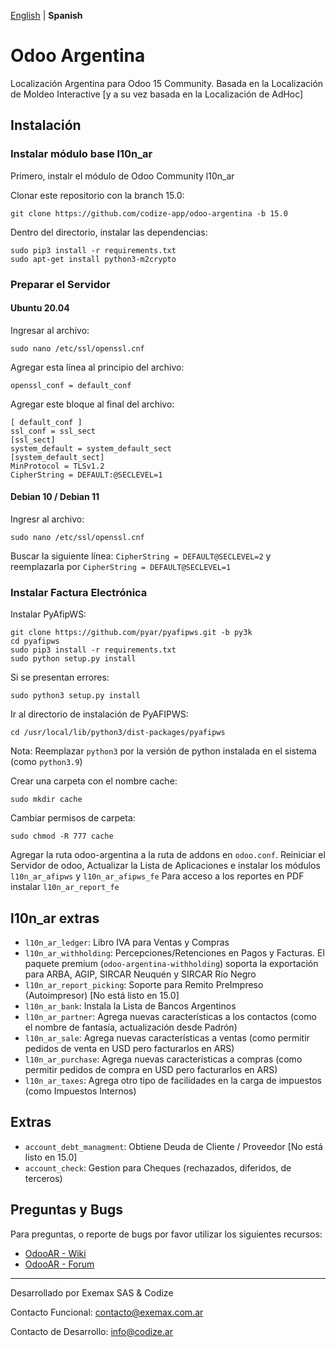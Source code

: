 [English](https://github.com/codize-app/odoo-argentina/blob/15.0/README.md) | **Spanish**

# Odoo Argentina
Localización Argentina para Odoo 15 Community. Basada en la Localización de Moldeo Interactive [y a su vez basada en la Localización de AdHoc]

## Instalación
### Instalar módulo base l10n_ar

Primero, instalr el módulo de Odoo Community l10n_ar

Clonar este repositorio con la branch 15.0:

```
git clone https://github.com/codize-app/odoo-argentina -b 15.0
```

Dentro del directorio, instalar las dependencias:

```
sudo pip3 install -r requirements.txt
sudo apt-get install python3-m2crypto
```

### Preparar el Servidor

#### Ubuntu 20.04
Ingresar al archivo:

```
sudo nano /etc/ssl/openssl.cnf
```

Agregar esta línea al principio del archivo:

```
openssl_conf = default_conf
```

Agregar este bloque al final del archivo:

```
[ default_conf ]
ssl_conf = ssl_sect
[ssl_sect]
system_default = system_default_sect
[system_default_sect]
MinProtocol = TLSv1.2
CipherString = DEFAULT:@SECLEVEL=1
```

#### Debian 10 / Debian 11
Ingresr al archivo:

```
sudo nano /etc/ssl/openssl.cnf
```

Buscar la siguiente línea: `CipherString = DEFAULT@SECLEVEL=2` y reemplazarla por `CipherString = DEFAULT@SECLEVEL=1`

### Instalar Factura Electrónica

Instalar PyAfipWS:

```
git clone https://github.com/pyar/pyafipws.git -b py3k
cd pyafipws
sudo pip3 install -r requirements.txt
sudo python setup.py install
```

Si se presentan errores:

```
sudo python3 setup.py install
```

Ir al directorio de instalación de PyAFIPWS:

```
cd /usr/local/lib/python3/dist-packages/pyafipws
```

Nota: Reemplazar `python3` por la versión de python instalada en el sistema (como `python3.9`)

Crear una carpeta con el nombre cache:

```
sudo mkdir cache
```

Cambiar permisos de carpeta:

```
sudo chmod -R 777 cache
```

Agregar la ruta odoo-argentina a la ruta de addons en `odoo.conf`. Reiniciar el Servidor de odoo, Actualizar la Lista de Aplicaciones e instalar los módulos `l10n_ar_afipws` y `l10n_ar_afipws_fe`
Para acceso a los reportes en PDF instalar `l10n_ar_report_fe`

## l10n_ar extras

* `l10n_ar_ledger`: Libro IVA para Ventas y Compras
* `l10n_ar_withholding`: Percepciones/Retenciones en Pagos y Facturas. El paquete premium (`odoo-argentina-withholding`) soporta la exportación para ARBA, AGIP, SIRCAR Neuquén y SIRCAR Río Negro
* `l10n_ar_report_picking`: Soporte para Remito PreImpreso (Autoimpresor) [No está listo en 15.0]
* `l10n_ar_bank`: Instala la Lista de Bancos Argentinos
* `l10n_ar_partner`: Agrega nuevas características a los contactos (como el nombre de fantasía, actualización desde Padrón)
* `l10n_ar_sale`: Agrega nuevas características a ventas (como permitir pedidos de venta en USD pero facturarlos en ARS)
* `l10n_ar_purchase`: Agrega nuevas características a compras (como permitir pedidos de compra en USD pero facturarlos en ARS)
* `l10n_ar_taxes`: Agrega otro tipo de facilidades en la carga de impuestos (como Impuestos Internos)

## Extras

* `account_debt_managment`: Obtiene Deuda de Cliente / Proveedor [No está listo en 15.0]
* `account_check`: Gestion para Cheques (rechazados, diferidos, de terceros)

## Preguntas y Bugs

Para preguntas, o reporte de bugs por favor utilizar los siguientes recursos:

* [OdooAR - Wiki](https://github.com/OdooAR/odoo-argentina-doc/wiki)
* [OdooAR - Forum](https://github.com/OdooAR/odoo-argentina-doc/discussions)

---
Desarrollado por Exemax SAS & Codize

Contacto Funcional: contacto@exemax.com.ar

Contacto de Desarrollo: info@codize.ar
